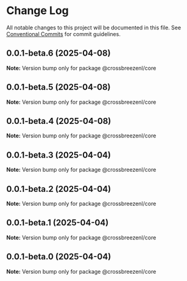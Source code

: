 # Change Log

All notable changes to this project will be documented in this file.
See [Conventional Commits](https://conventionalcommits.org) for commit guidelines.

## 0.0.1-beta.6 (2025-04-08)

**Note:** Version bump only for package @crossbreezenl/core

## 0.0.1-beta.5 (2025-04-08)

**Note:** Version bump only for package @crossbreezenl/core

## 0.0.1-beta.4 (2025-04-08)

**Note:** Version bump only for package @crossbreezenl/core

## 0.0.1-beta.3 (2025-04-04)

**Note:** Version bump only for package @crossbreezenl/core

## 0.0.1-beta.2 (2025-04-04)

**Note:** Version bump only for package @crossbreezenl/core

## 0.0.1-beta.1 (2025-04-04)

**Note:** Version bump only for package @crossbreezenl/core

## 0.0.1-beta.0 (2025-04-04)

**Note:** Version bump only for package @crossbreezenl/core
